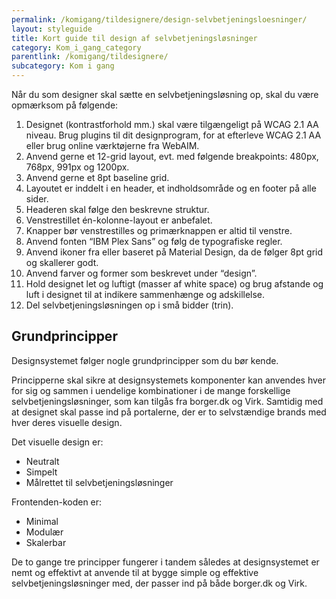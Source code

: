 ```yaml
---
permalink: /komigang/tildesignere/design-selvbetjeningsloesninger/
layout: styleguide
title: Kort guide til design af selvbetjeningsløsninger
category: Kom_i_gang_category
parentlink: /komigang/tildesignere/
subcategory: Kom i gang
---
```

<p>Når du som designer skal sætte en selvbetjeningsløsning op, skal du være opmærksom på følgende:</p>
<ol>
    <li>Designet (kontrastforhold mm.) skal være tilgængeligt på WCAG 2.1 AA niveau. Brug plugins til dit designprogram, for at efterleve WCAG 2.1 AA eller brug online værktøjerne fra WebAIM.</li>
    <li>Anvend gerne et 12-grid layout, evt. med følgende breakpoints: 480px, 768px, 991px og 1200px.</li>
    <li>Anvend gerne et 8pt baseline grid.</li>
    <li>Layoutet er inddelt i en header, et indholdsområde og en footer på alle sider. </li>
    <li>Headeren skal følge den beskrevne struktur.</li>
    <li>Venstrestillet én-kolonne-layout er anbefalet.</li>
    <li>Knapper bør venstrestilles og primærknappen er altid til venstre.</li>
    <li>Anvend fonten “IBM Plex Sans” og følg de typografiske regler.</li>
    <li>Anvend ikoner fra eller baseret på Material Design, da de følger 8pt grid og skallerer godt.</li>
    <li>Anvend farver og former som beskrevet under “design”.</li>
    <li>Hold designet let og luftigt (masser af white space) og brug afstande og luft i designet til at indikere sammenhænge og adskillelse.</li>
    <li>Del selvbetjeningsløsningen op i små bidder (trin).</li>
</ol>
<section>
    <h2>Grundprincipper</h2>
    <p>Designsystemet følger nogle grundprincipper som du bør kende.</p>
    <p>Principperne skal sikre at designsystemets komponenter kan anvendes hver for sig og sammen i uendelige kombinationer i de mange forskellige selvbetjeningsløsninger, som kan tilgås fra borger.dk og Virk. Samtidig med at designet skal passe ind på portalerne, der er to selvstændige brands med hver deres visuelle design. </p>
    <p>Det visuelle design er: </p>
    <ul>
        <li>Neutralt</li>
        <li>Simpelt</li>
        <li>Målrettet til selvbetjeningsløsninger</li>
    </ul>
    <p>Frontenden-koden er:</p>
    <ul>
        <li>Minimal</li>
        <li>Modulær</li>
        <li>Skalerbar</li>
    </ul>
    <p>De to gange tre principper fungerer i tandem således at designsystemet er nemt og effektivt at anvende til at bygge simple og effektive selvbetjeningsløsninger med, der passer ind på både borger.dk og Virk.</p>
</section>
